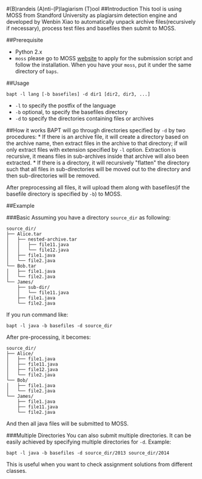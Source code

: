#(B)randeis (A)nti-(P)lagiarism (T)ool
##Introduction
This tool is using MOSS from Standford University as plagiarsim detection engine and developed by Wenbin Xiao to automatically 
unpack archive files(recursively if necessary), process test files and basefiles then submit to MOSS.

##Prerequisite

* Python 2.x
* `moss` please go to MOSS [website](http://theory.stanford.edu/~aiken/moss/) to apply for the submission script 
and follow the installation. When you have your `moss`, put it under the same directory of `baps`.

##Usage

    bapt -l lang [-b basefiles] -d dir1 [dir2, dir3, ...]

* `-l` to specify the postfix of the language
* `-b` optional, to specify the basefiles directory 
* `-d` to specify the directories containing files or archives

##How it works
BAPT will go through directories specified by `-d` by two procedures:
    * If there is an archive file, it will create a directory based on the archive name, then extract files in the 
    archive to that directory; if will only extract files with extension specified by `-l` option. Extraction
    is recursive, it means files in sub-archives inside that archive will also been extracted.
    * If there is a directory, it will recursively "flatten" the directory such that all files in sub-directories will
    be moved out to the directory and then sub-directories will be removed.

After preprocessing all files, it will upload them along with basefiles(if the basefile directory is specified by 
        `-b`) to MOSS.

##Example

###Basic
Assuming you have a directory `source_dir` as following:

    source_dir/
    ├── Alice.tar
    │   ├── nested-archive.tar
    │   │   ├── file11.java
    │   │   └── file12.java
    │   ├── file1.java
    │   └── file2.java
    └── Bob.tar
    │   ├── file1.java
    │   └── file2.java
    └── James/
        ├── sub-dir/
        │   └── file11.java
        ├── file1.java
        └── file2.java
 
If you run command like:

    bapt -l java -b basefiles -d source_dir

After pre-processing, it becomes:

    source_dir/
    ├── Alice/
    │   ├── file1.java
    │   ├── file11.java
    │   ├── file12.java
    │   └── file2.java
    └── Bob/
    │   ├── file1.java
    │   └── file2.java
    └── James/
        ├── file1.java
        ├── file11.java
        └── file2.java

And then all java files will be submitted to MOSS.

###Multiple Directories
You can also submit multiple directories. It can be easily achieved by specifying multiple directories for `-d`.
Example: 

    bapt -l java -b basefiles -d source_dir/2013 source_dir/2014

This is useful when you want to check assignment solutions from different classes. 


